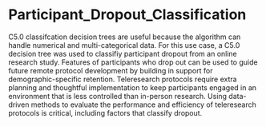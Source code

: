 # Participant_Dropout_Classification
C5.0 classifcation decision trees are useful because the algorithm can handle numerical and multi-categorical data. For this use case, a C5.0 decision tree was used to classifiy participant dropout from an online research study. Features of participants who drop out can be used to guide future remote protocol development by building in support for demographic-specific retention. Teleresearch protocols require extra planning and thoughtful implementation to keep participants engaged in an environment that is less controlled than in-person research. Using data-driven methods to evaluate the performance and efficiency of teleresearch protocols is critical, including factors that classify dropout. 
